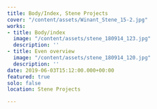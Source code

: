 ```yaml
---
title: Body/Index, Stene Projects
cover: "/content/assets/Winant_Stene_15-2.jpg"
works:
- title: Body/index
  image: "/content/assets/stene_180914_123.jpg"
  description: ''
- title: Even overview
  image: "/content/assets/stene_180914_120.jpg"
  description: ''
date: 2019-06-03T15:12:00.000+00:00
featured: true
solo: false
location: Stene Projects

---
```

